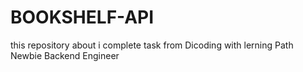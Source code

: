 # BOOKSHELF-API
this repository about i complete task from Dicoding with lerning Path Newbie Backend Engineer
